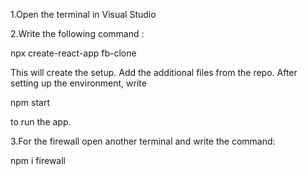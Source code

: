 1.Open the terminal in Visual Studio

2.Write the following command :

npx create-react-app fb-clone

This will create the setup. Add the additional files from the repo.
After setting up the environment, write 

npm start 

to run the app.

3.For the firewall open another terminal and write the command:

npm i firewall
